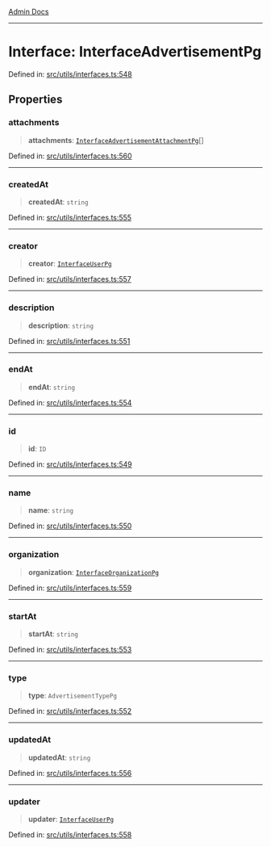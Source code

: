 [Admin Docs](/)

***

# Interface: InterfaceAdvertisementPg

Defined in: [src/utils/interfaces.ts:548](https://github.com/PalisadoesFoundation/talawa-admin/blob/main/src/utils/interfaces.ts#L548)

## Properties

### attachments

> **attachments**: [`InterfaceAdvertisementAttachmentPg`](InterfaceAdvertisementAttachmentPg.md)[]

Defined in: [src/utils/interfaces.ts:560](https://github.com/PalisadoesFoundation/talawa-admin/blob/main/src/utils/interfaces.ts#L560)

***

### createdAt

> **createdAt**: `string`

Defined in: [src/utils/interfaces.ts:555](https://github.com/PalisadoesFoundation/talawa-admin/blob/main/src/utils/interfaces.ts#L555)

***

### creator

> **creator**: [`InterfaceUserPg`](InterfaceUserPg.md)

Defined in: [src/utils/interfaces.ts:557](https://github.com/PalisadoesFoundation/talawa-admin/blob/main/src/utils/interfaces.ts#L557)

***

### description

> **description**: `string`

Defined in: [src/utils/interfaces.ts:551](https://github.com/PalisadoesFoundation/talawa-admin/blob/main/src/utils/interfaces.ts#L551)

***

### endAt

> **endAt**: `string`

Defined in: [src/utils/interfaces.ts:554](https://github.com/PalisadoesFoundation/talawa-admin/blob/main/src/utils/interfaces.ts#L554)

***

### id

> **id**: `ID`

Defined in: [src/utils/interfaces.ts:549](https://github.com/PalisadoesFoundation/talawa-admin/blob/main/src/utils/interfaces.ts#L549)

***

### name

> **name**: `string`

Defined in: [src/utils/interfaces.ts:550](https://github.com/PalisadoesFoundation/talawa-admin/blob/main/src/utils/interfaces.ts#L550)

***

### organization

> **organization**: [`InterfaceOrganizationPg`](InterfaceOrganizationPg.md)

Defined in: [src/utils/interfaces.ts:559](https://github.com/PalisadoesFoundation/talawa-admin/blob/main/src/utils/interfaces.ts#L559)

***

### startAt

> **startAt**: `string`

Defined in: [src/utils/interfaces.ts:553](https://github.com/PalisadoesFoundation/talawa-admin/blob/main/src/utils/interfaces.ts#L553)

***

### type

> **type**: `AdvertisementTypePg`

Defined in: [src/utils/interfaces.ts:552](https://github.com/PalisadoesFoundation/talawa-admin/blob/main/src/utils/interfaces.ts#L552)

***

### updatedAt

> **updatedAt**: `string`

Defined in: [src/utils/interfaces.ts:556](https://github.com/PalisadoesFoundation/talawa-admin/blob/main/src/utils/interfaces.ts#L556)

***

### updater

> **updater**: [`InterfaceUserPg`](InterfaceUserPg.md)

Defined in: [src/utils/interfaces.ts:558](https://github.com/PalisadoesFoundation/talawa-admin/blob/main/src/utils/interfaces.ts#L558)
